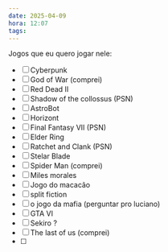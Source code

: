 ```yaml
---
date: 2025-04-09
hora: 12:07
tags:
---
```

Jogos que eu quero jogar nele:
- [ ] Cyberpunk
- [ ] God of War (comprei)
- [ ] Red Dead II
- [ ] Shadow of the collossus (PSN)
- [ ] AstroBot
- [ ] Horizont
- [ ] Final Fantasy VII (PSN)
- [ ] Elder Ring
- [ ] Ratchet and Clank (PSN)
- [ ] Stelar Blade
- [ ] Spider Man (comprei)
- [ ] Miles morales
- [ ] Jogo do macacão
- [ ] split fiction
- [ ] o jogo da mafia (perguntar pro luciano)
- [ ] GTA VI
- [ ] Sekiro ?
- [ ] The last of us (comprei)
- [ ] 



